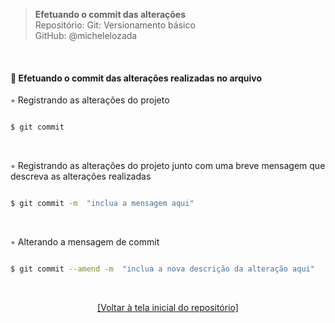 > **Efetuando o commit das alterações**  
> Repositório: Git: Versionamento básico  
> GitHub: @michelelozada
&nbsp;
     
&nbsp;  

#### :pushpin: Efetuando o commit das alterações realizadas no arquivo  

◦ Registrando as alterações do projeto
```sh

$ git commit 
```

&nbsp; 

◦ Registrando as alterações do projeto junto com uma breve mensagem que descreva as alterações realizadas  
```sh

$ git commit -m  "inclua a mensagem aqui"
```

&nbsp; 

◦ Alterando a mensagem de commit  
```sh

$ git commit --amend -m  "inclua a nova descrição da alteração aqui"
```

&nbsp;

<div align="center">
<a href="https://github.com/michelelozada/Git-Versionamento-Basico">[Voltar à tela inicial do repositório]</a>
</div>